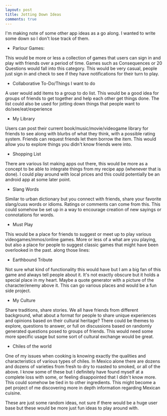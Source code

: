 ```yaml
---
layout: post
title: Jotting Down Ideas
comments: true
---
```


I'm making note of some other app ideas as a go along. I wanted to write some down so I don't lose track of them.

* Parlour Games:

This would be more or less a collection of games that users can sign in and play with friends over a period of time. Games such as Consequences or 20 Questions would fall into this category. This would be very casual, people just sign in and check to see if they have notifications for their turn to play.

* Collaborative To-Do/Things I want to do

A user would add items to a group to do list. This would be a good idea for groups of friends to get together and help each other get things done. The list could also be used for jotting down things that people want to do/see/eat/experience

* My Library

Users can post their current book/music/movie/videogame library for friends to see along with blurbs of what they think, with a possible rating system. Friends can request friends let them borrow the item. This would allow you to explore things you didn't know friends were into.

* Shopping List

There are various list making apps out there, this would be more as a concept to be able to integrate things from my recipe app (whenever that is done). I could play around with local prices and this could potentially be an android app at some later point.

* Slang Words

Similar to urban dictionary but you connect with friends, share your favorite slang/cuss words or idioms. Ratings or comments can come from this. This could somehow be set up in a way to encourage creation of new sayings or connotations for words.

* Must Play

This would be a place for friends to suggest or meet up to play various videogames/mmos/online games. More or less of a what are you playing, but also a place for people to suggest classic games that might have been overlooked in the past.
along those lines:

* Earthbound Tribute

Not sure what kind of functionality this would have but I am a big fan of this game and always tell people about it. It's not exactly obscure but it holds a special place in my heart. Maybe a quote generator with a picture of the character/enemy above it. This can go various places and would be a fun side project.

* My Culture

Share traditions, share stories. We all have friends from different background, what about a format for people to share unique experiences and opinions based on their cultural heritage? There could be themes to explore, questions to answer, or full on discussions based on randomly generated questions posed to groups of friends. This would need some more specific usage but some sort of cultural exchange would be great.

* Chiles of the world

One of my issues when cooking is knowing exactly the qualities and characteristics of various types of chiles. In Mexico alone there are dozens and dozens of varieties from fresh to dry to roasted to smoked, or all of the above. I know some of these but I definitely have found myself at a complete loss with some, or feeling disappointed that I didn't know more. This could somehow be tied in to other ingredients. This might become a pet project of me discovering more in depth information regarding Mexican cuisine.

These are just some random ideas, not sure if there would be a huge user base but these would be more just fun ideas to play around with.
